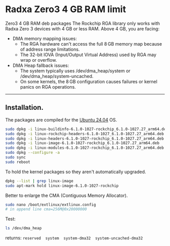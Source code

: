 # Radxa Zero3 4 GB RAM limit
Zero3 4 GB RAM deb packages
The Rockchip RGA library only works with Radxa Zero 3 devices with 4 GB or less RAM. 
Above 4 GB, you are facing:
- DMA memory mapping issues:
    - The RGA hardware can't access the full 8 GB memory map because of address range limitations.
    - The 32-bit IOVA (Input/Output Virtual Address) used by RGA may wrap or overflow.
- DMA Heap fallback issues:
    - The system typically uses /dev/dma_heap/system or /dev/dma_heap/system-uncached.
    - On some kernels, the 8 GB configuration causes failures or kernel panics on RGA operations.

----------------

## Installation.
The packages are compiled for the [Ubuntu 24.04](https://github.com/Joshua-Riek/ubuntu-rockchip) OS.
```bash
sudo dpkg -i linux-buildinfo-6.1.0-1027-rockchip_6.1.0-1027.27_arm64.deb
sudo dpkg -i linux-rockchip-headers-6.1.0-1027_6.1.0-1027.27_arm64.deb
sudo dpkg -i linux-headers-6.1.0-1027-rockchip_6.1.0-1027.27_arm64.deb
sudo dpkg -i linux-image-6.1.0-1027-rockchip_6.1.0-1027.27_arm64.deb
sudo dpkg -i linux-modules-6.1.0-1027-rockchip_6.1.0-1027.27_arm64.deb  
sudo dpkg --configure -a
sudo sync
sudo reboot
```
To hold the kernel packages so they aren't automatically upgraded.
```bash
dpkg --list | grep linux-image
sudo apt-mark hold linux-image-6.1.0-1027-rockchip
```
Better to enlarge the CMA (Contiguous Memory Allocator).
```bash
sudo nano /boot/extlinux/extlinux.config
# in append line cma=256M@0x20000000 
```
Test:
```bash
ls /dev/dma_heap
```
returns: `reserved  system  system-dma32  system-uncached-dma32`
